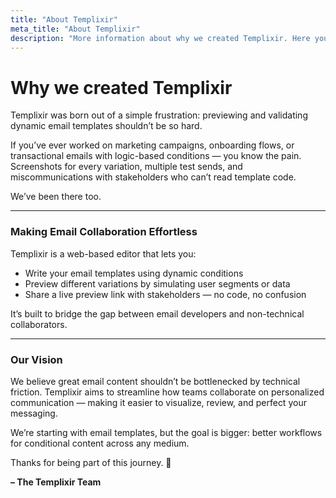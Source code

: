 ```yaml
---
title: "About Templixir"
meta_title: "About Templixir"
description: "More information about why we created Templixir. Here you can get some insights into our backstory and motivation to learn where Templixir is headed."
---
```



# Why we created Templixir

Templixir was born out of a simple frustration: previewing and validating dynamic email templates shouldn’t be so hard.

If you’ve ever worked on marketing campaigns, onboarding flows, or transactional emails with logic-based conditions — you know the pain. Screenshots for every variation, multiple test sends, and miscommunications with stakeholders who can’t read template code.

We’ve been there too.

---

### Making Email Collaboration Effortless

Templixir is a web-based editor that lets you:
- Write your email templates using dynamic conditions
- Preview different variations by simulating user segments or data
- Share a live preview link with stakeholders — no code, no confusion

It’s built to bridge the gap between email developers and non-technical collaborators.

---

### Our Vision

We believe great email content shouldn’t be bottlenecked by technical friction. Templixir aims to streamline how teams collaborate on personalized communication — making it easier to visualize, review, and perfect your messaging.

We’re starting with email templates, but the goal is bigger: better workflows for conditional content across any medium.

Thanks for being part of this journey. 🚀

**– The Templixir Team**

